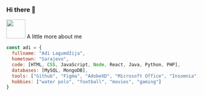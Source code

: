 ### Hi there 👋

<!--
**adi-lagumdzija/adi-lagumdzija** is a ✨ _special_ ✨ repository because its `README.md` (this file) appears on your GitHub profile.

Here are some ideas to get you started:

- 🔭 I’m currently working on ...
- 🌱 I’m currently learning ...
- 👯 I’m looking to collaborate on ...
- 🤔 I’m looking for help with ...
- 💬 Ask me about ...
- 📫 How to reach me: ...
- 😄 Pronouns: ...
- ⚡ Fun fact: ...
-->

<img src="https://media.giphy.com/media/9rhNJScGSlneHpLtnz/giphy.gif?cid=ecf05e476rvg96xbi3d1084k4gjwawaqkyjx3gfawd4xp7cr&rid=giphy.gif&ct=g" width="50"> A little more about me
```javascript
const adi = {
  fullname: "Adi Lagumdžija",
  hometown: "Sarajevo",
  code: [HTML, CSS, JavaScript, Node, React, Java, Python, PHP],
  databases: [MySQL, MongoDB],
  tools: ["Github", "Figma", "AdobeXD", "Microsoft Office", "Insomnia", "Postman", "DaVinci Resolve"],
  hobbies: ["water polo", "football", "movies", "gaming"]
}
```
